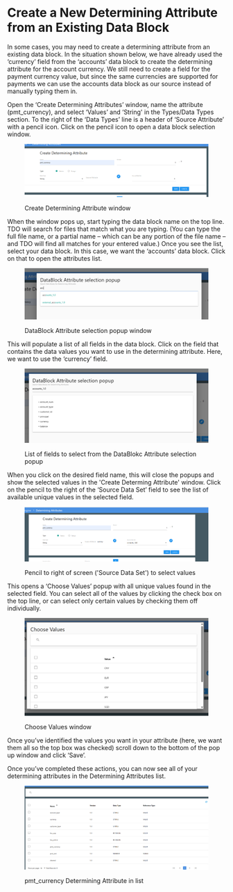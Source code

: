 # Create a New Determining Attribute from an Existing Data Block

In some cases, you may need to create a determining attribute from an existing data block.  In the situation shown below, we have already used the ‘currency’ field from the ‘accounts’ data block to create the determining attribute for the account currency.  We still need to create a field for the payment currency value, but since the same currencies are supported for payments we can use the accounts data block as our source instead of manually typing them in.

Open the ‘Create Determining Attributes’ window, name the attribute (pmt\_currency), and select ‘Values’ and ‘String' in the Types/Data Types section.  To the right of the ‘Data Types’ line is a header of ‘Source Attribute’ with a pencil icon.  Click on the pencil icon to open a data block selection window.

<figure><img src="../../../../../../.gitbook/assets/image (4).png" alt=""><figcaption><p>Create Determining Attribute window</p></figcaption></figure>

When the window pops up, start typing the data block name on the top line. TDO will search for files that match what you are typing. (You can type the full file name, or a partial name – which can be any portion of the file name – and TDO will find all matches for your entered value.) Once you see the list, select your data block. In this case, we want the ‘accounts’ data block. Click on that to open the attributes list.

<figure><img src="../../../../../../.gitbook/assets/image (5).png" alt=""><figcaption><p>DataBlock Attribute selection popup window</p></figcaption></figure>

This will populate a list of all fields in the data block. Click on the field that contains the data values you want to use in the determining attribute. Here, we want to use the ‘currency’ field.

<figure><img src="../../../../../../.gitbook/assets/image (6).png" alt=""><figcaption><p>List of fields to select from the DataBlokc Attribute selection popup</p></figcaption></figure>

When you click on the desired field name, this will close the popups and show the selected values in the 'Create Determing Attribute' window. Click on the pencil to the right of the ‘Source Data Set’ field to see the list of available unique values in the selected field.

<figure><img src="../../../../../../.gitbook/assets/image (7).png" alt=""><figcaption><p>Pencil to right of screen ('Source Data Set') to select values</p></figcaption></figure>

This opens a ‘Choose Values’ popup with all unique values found in the selected field. You can select all of the values by clicking the check box on the top line, or can select only certain values by checking them off individually.

<figure><img src="../../../../../../.gitbook/assets/image (8).png" alt=""><figcaption><p>Choose Values window</p></figcaption></figure>

Once you’ve identified the values you want in your attribute (here, we want them all so the top box was checked) scroll down to the bottom of the pop up window and click ‘Save’.&#x20;

Once you’ve completed these actions, you can now see all of your determining attributes in the Determining Attributes list.

<figure><img src="../../../../../../.gitbook/assets/image (9).png" alt=""><figcaption><p>pmt_currency Determining Attribute in list</p></figcaption></figure>
